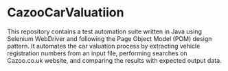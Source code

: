 # CazooCarValuatiion
This repository contains a test automation suite written in Java using Selenium WebDriver and following the Page Object Model (POM) design pattern. It automates the car valuation process by extracting vehicle registration numbers from an input file, performing searches on Cazoo.co.uk website, and comparing the results with expected output data.
